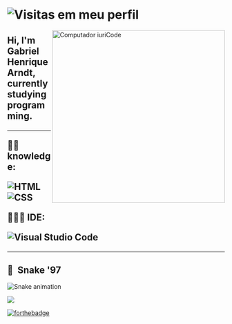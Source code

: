 # ![Visitas em meu perfil](https://komarev.com/ghpvc/?username=Gabrielarndt&color=ff00ff&label=Welcome+to+my+profile+you+are+visitor+nº:)
<img src="https://raw.githubusercontent.com/MicaelliMedeiros/micaellimedeiros/master/image/computer-illustration.png" min-width="400px" max-width="400px" width="400px" align="right" alt="Computador iuriCode">

<h2 align="left"> 
  Hi, I'm Gabriel Henrique Arndt, currently studying programming.
</p>

---

<p align="left">
  ✍🏾 knowledge:
  
![HTML](https://img.shields.io/badge/-HTML-black?style=flat&logo=HTML5)&nbsp;
![CSS](https://img.shields.io/badge/-CSS-black?style=flat&logo=CSS3&logoColor=1572B6)&nbsp;

</p>

<p align="left">
  👩🏾‍💻 IDE: 
  

![Visual Studio Code](https://img.shields.io/badge/-Visual%20Studio%20Code-black?style=flat&logo=visual-studio-code&logoColor=007ACC)&nbsp;


---



## 🐍&nbsp; Snake '97
  
![Snake animation](https://github.com/Gabrielarndt/Gabrielarndt/blob/output/github-contribution-grid-snake.svg)
  
<img src="https://raw.githubusercontent.com/bornmay/bornmay/Update/svg/Bottom.svg" align=center>

 
 
  <br>


 [![forthebadge](https://forthebadge.com/images/badges/built-with-love.svg)](https://github.com/Gabrielarndt)
